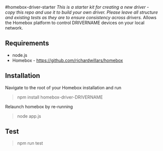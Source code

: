 #homebox-driver-starter
*This is a starter kit for creating a new driver - copy this repo and use it to build your own driver. Please leave all structure and existing tests as they are to ensure consistency across drivers.*
Allows the Homebox platform to control DRIVERNAME devices on your local network.


## Requirements
- node.js
- Homebox - https://github.com/richardwillars/homebox

## Installation
Navigate to the root of your Homebox installation and run
> npm install homebox-driver-DRIVERNAME

Relaunch homebox by re-running
> node app.js

## Test
> npm run test